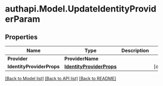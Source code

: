 # authapi.Model.UpdateIdentityProviderParam

## Properties

Name | Type | Description | Notes
------------ | ------------- | ------------- | -------------
**Provider** | **ProviderName** |  | 
**IdentityProviderProps** | [**IdentityProviderProps**](IdentityProviderProps.md) |  | [optional] 

[[Back to Model list]](../README.md#documentation-for-models) [[Back to API list]](../README.md#documentation-for-api-endpoints) [[Back to README]](../README.md)


